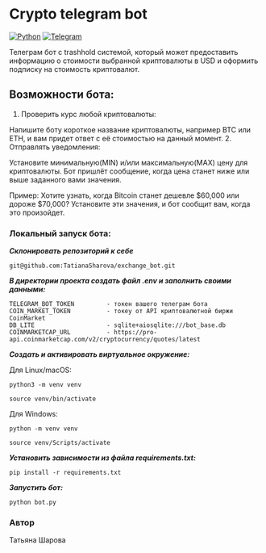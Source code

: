 # **Crypto telegram bot**

[![Python](https://img.shields.io/badge/-Python-464646?style=flat-square&logo=Python)](https://www.python.org/)
[![Telegram](https://img.shields.io/badge/Telegram-2CA5E0?style=for-the-badge&logo=telegram&logoColor=white)](https://core.telegram.org/)

Телеграм бот с trashhold системой, который может предоставить информацию о стоимости выбранной криптовалюты в USD и оформить подписку на стоимость криптовалют.

## Возможности бота:
1. Проверить курс любой криптовалюты:  

Напишите боту короткое название криптовалюты, например BTC или ETH, и вам придет ответ с её стоимостью на данный момент.
2. Отправлять уведомления:  

Установите минимальную(MIN) и/или максимальную(MAX) цену для криптовалюты.
Бот пришлёт сообщение, когда цена станет ниже или выше заданного вами значения.

Пример:
Хотите узнать, когда Bitcoin станет дешевле $60,000 или дороже $70,000? Установите эти значения, и бот сообщит вам, когда это произойдет.


### Локальный запуск бота:

**_Склонировать репозиторий к себе_**
```
git@github.com:TatianaSharova/exchange_bot.git
```
**_В директории проекта создать файл .env и заполнить своими данными:_**
```
TELEGRAM_BOT_TOKEN         - токен вашего телеграм бота
COIN_MARKET_TOKEN          - токеy от API криптовалютной биржи CoinMarket
DB_LITE                    - sqlite+aiosqlite:///bot_base.db
COINMARKETCAP_URL          - https://pro-api.coinmarketcap.com/v2/cryptocurrency/quotes/latest
```
**_Создать и активировать виртуальное окружение:_**

Для Linux/macOS:
```
python3 -m venv venv
```
```
source venv/bin/activate
```
Для Windows:
```
python -m venv venv
```
```
source venv/Scripts/activate
```
**_Установить зависимости из файла requirements.txt:_**
```
pip install -r requirements.txt
```
**_Запустить бот:_**
```
python bot.py
```

### Автор
Татьяна Шарова

